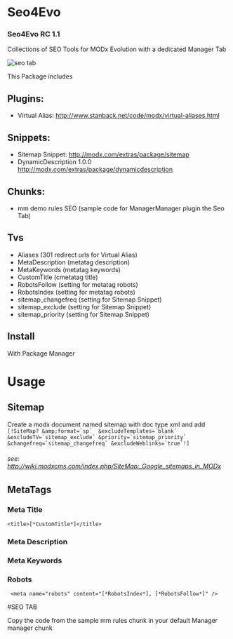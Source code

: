 Seo4Evo
=======
### Seo4Evo RC 1.1

Collections of SEO Tools for MODx Evolution with a dedicated Manager Tab

![seo tab](https://raw.githubusercontent.com/Nicola1971/Seo4Evo/master/seo4evo-RC1.1.jpg)

This Package includes   

## Plugins:
* Virtual Alias: http://www.stanback.net/code/modx/virtual-aliases.html

## Snippets:
* Sitemap Snippet: http://modx.com/extras/package/sitemap
* DynamicDescription 1.0.0 http://modx.com/extras/package/dynamicdescription

## Chunks:
* mm demo rules SEO (sample code for ManagerManager plugin the Seo Tab)

## Tvs

* Aliases (301 redirect urls for Virtual Alias)
* MetaDescription (metatag description)
* MetaKeywords (metatag keywords)
* CustomTitle (cmetatag title)
* RobotsFollow (setting for metatag robots)
* RobotsIndex (setting for metatag robots)
* sitemap_changefreq (setting for Sitemap Snippet)
* sitemap_exclude (setting for Sitemap Snippet)
* sitemap_priority (setting for Sitemap Snippet)

## Install

With Package Manager

# Usage
## Sitemap
Create a modx document named sitemap with doc type xml 
and add
``````[!SiteMap? &amp;format=`sp`  &excludeTemplates=`blank` &excludeTV=`sitemap_exclude` &priority=`sitemap_priority` &changefreq=`sitemap_changefreq` &excludeWeblinks=`true`!]``````
###### see: http://wiki.modxcms.com/index.php/SiteMap:_Google_sitemaps_in_MODx
## MetaTags

### Meta Title
`<title>[*CustomTitle*]</title> ` 

### Meta Description

<meta name="description" content="[[DynamicDescription? &descriptionTV=`MetaDescription` &maxWordCount=`70`]]">

### Meta Keywords
<meta name="keywords" content="[*MetaKeywords*]">

### Robots
` <meta name="robots" content="[*RobotsIndex*], [*RobotsFollow*]" />`


#SEO TAB

Copy the code from the sample mm rules chunk in your default Manager manager chunk
